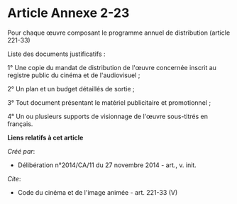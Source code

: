 # Article Annexe 2-23

Pour chaque œuvre composant le programme annuel de distribution (article 221-33) 

Liste des documents justificatifs : 

1° Une copie du mandat de distribution de l'œuvre concernée inscrit au registre public du cinéma et de l'audiovisuel ; 

2° Un plan et un budget détaillés de sortie ; 

3° Tout document présentant le matériel publicitaire et promotionnel ; 

4° Un ou plusieurs supports de visionnage de l'œuvre sous-titrés en français.

**Liens relatifs à cet article**

_Créé par_:

  - Délibération n°2014/CA/11 du 27 novembre 2014 - art., v. init.

_Cite_:

  - Code du cinéma et de l'image animée - art. 221-33 (V)
